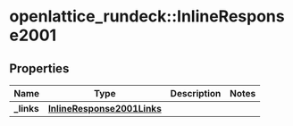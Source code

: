 # openlattice_rundeck::InlineResponse2001

## Properties
Name | Type | Description | Notes
------------ | ------------- | ------------- | -------------
**_links** | [**InlineResponse2001Links**](inline_response_200_1__links.md) |  | 


